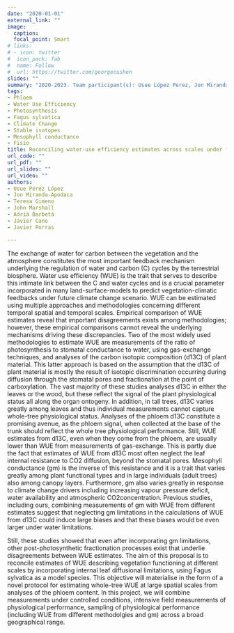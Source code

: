```yaml
---
date: "2020-01-01"
external_link: ""
image:
  caption:
  focal_point: Smart
# links:
# - icon: twitter
#  icon_pack: fab
#  name: Follow
#  url: https://twitter.com/georgecushen
slides: ""
summary: "2020-2023. Team participant(s): Usue López Perez, Jon Miranda-Apodaca"
tags:
- Phloem
- Water Use Efficiency
- Photosynthesis
- Fagus sylvatica
- Climate Change
- Stable isotopes
- Mesophyll conductance
- Fisio
title: Reconciling water-use efficiency estimates across scales under future climate change scenarios using PHLoem carbon ISotopic
url_code: ""
url_pdf: ""
url_slides: ""
url_video: ""
authors: 
- Usue Pérez López
- Jon Miranda-Apodaca
- Teresa Gimeno
- John Marshall
- Adriá Barbetá
- Javier Cano
- Javier Porras

---
```


The exchange of water for carbon between the vegetation and the atmosphere constitutes the most important feedback mechanism underlying the regulation of water and carbon (C) cycles by the terrestrial biosphere. Water use efficiency (WUE) is the trait that serves to describe this intimate link between the C and water cycles and is a crucial parameter incorporated in many land-surface-models to predict vegetation-climatic feedbacks under future climate change scenario. WUE can be estimated using multiple approaches and methodologies concerning different temporal spatial and temporal scales. Empirical comparison of WUE estimates reveal that important disagreements exists among methodologies; however, these empirical comparisons cannot reveal the underlying mechanisms driving these discrepancies. Two of the most widely used methodologies to estimate WUE are measurements of the ratio of photosynthesis to stomatal conductance to water, using gas-exchange techniques, and analyses of the carbon isotopic composition (d13C) of plant material. This latter approach is based on the assumption that the d13C of plant material is mostly the result of isotopic discrimination occurring during diffusion through the stomatal pores and fractionation at the point of carboxylation. The vast majority of these studies analyses d13C in either the leaves or the wood, but these reflect the signal of the plant physiological status all along the organ ontogeny. In addition, in tall trees, d13C varies greatly among leaves and thus individual measurements cannot capture whole-tree physiological status. Analyses of the phloem d13C constitute a promising avenue, as the phloem signal, when collected at the base of the trunk should reflect the whole tree physiological performance. Still, WUE estimates from d13C, even when they come from the phloem, are usually lower than WUE from measurements of gas-exchange. This is partly due the fact that estimates of WUE from d13C most often neglect the leaf internal resistance to CO2 diffusion, beyond the stomatal pores. Mesophyll conductance (gm) is the inverse of this resistance and it is a trait that varies greatly among plant functional types and in large individuals (adult trees) also among canopy layers. Furthermore, gm also varies greatly in response to climate change drivers including increasing vapour pressure deficit, water availability and atmospheric CO2concentration. Previous studies, including ours, combining measurements of gm with WUE from different estimates suggest that neglecting gm limitations in the calculations of WUE from d13C could induce large biases and that these biases would be even larger under water limitations.

Still, these studies showed that even after incorporating gm limitations, other post-photosynthetic fractionation processes exist that underlie disagreements between WUE estimates. The aim of this proposal is to reconcile estimates of WUE describing vegetation functioning at different scales by incorporating internal leaf diffusional limitations, using Fagus sylvatica as a model species. This objective will materialise in the form of a novel protocol for estimating whole-tree WUE at large spatial scales from analyses of the phloem content. In this project, we will combine measurements under controlled conditions, intensive field measurements of physiological performance, sampling of physiological performance (including WUE from different methodolgies and gm) across a broad geographical range.


